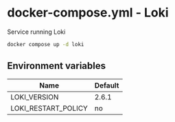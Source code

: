 # docker-compose.yml - Loki

Service running Loki

```bash
docker compose up -d loki
```

## Environment variables

| **Name**            | **Default** |
| ------------------- | ----------- |
| LOKI_VERSION        | 2.6.1       |
| LOKI_RESTART_POLICY | no          |
